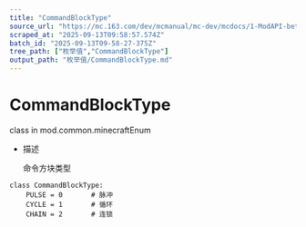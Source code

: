 ```yaml
---
title: "CommandBlockType"
source_url: "https://mc.163.com/dev/mcmanual/mc-dev/mcdocs/1-ModAPI-beta/%E6%9E%9A%E4%B8%BE%E5%80%BC/CommandBlockType.html?catalog=1"
scraped_at: "2025-09-13T09:58:57.574Z"
batch_id: "2025-09-13T09-58-27-375Z"
tree_path: ["枚举值","CommandBlockType"]
output_path: "枚举值/CommandBlockType.md"
---
```


#  CommandBlockType

class in mod.common.minecraftEnum

*   描述
    
    命令方块类型
    

```
class CommandBlockType:
	PULSE = 0  		# 脉冲
	CYCLE = 1  		# 循环
	CHAIN = 2  		# 连锁


```